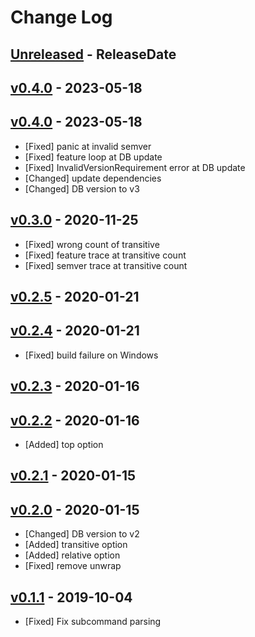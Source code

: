 # Change Log

## [Unreleased](https://github.com/dalance/cargo-trend/compare/v0.4.0...Unreleased) - ReleaseDate

## [v0.4.0](https://github.com/dalance/cargo-trend/compare/v0.4.0...v0.4.0) - 2023-05-18

## [v0.4.0](https://github.com/dalance/cargo-trend/compare/v0.3.0...v0.4.0) - 2023-05-18

* [Fixed] panic at invalid semver
* [Fixed] feature loop at DB update
* [Fixed] InvalidVersionRequirement error at DB update
* [Changed] update dependencies
* [Changed] DB version to v3

## [v0.3.0](https://github.com/dalance/cargo-trend/compare/v0.2.5...v0.3.0) - 2020-11-25

* [Fixed] wrong count of transitive
* [Fixed] feature trace at transitive count
* [Fixed] semver trace at transitive count

## [v0.2.5](https://github.com/dalance/cargo-trend/compare/v0.2.4...v0.2.5) - 2020-01-21

## [v0.2.4](https://github.com/dalance/cargo-trend/compare/v0.2.3...v0.2.4) - 2020-01-21

* [Fixed] build failure on Windows

## [v0.2.3](https://github.com/dalance/cargo-trend/compare/v0.2.2...v0.2.3) - 2020-01-16

## [v0.2.2](https://github.com/dalance/cargo-trend/compare/v0.2.1...v0.2.2) - 2020-01-16

* [Added] top option

## [v0.2.1](https://github.com/dalance/cargo-trend/compare/v0.2.0...v0.2.1) - 2020-01-15

## [v0.2.0](https://github.com/dalance/cargo-trend/compare/v0.1.1...v0.2.0) - 2020-01-15

* [Changed] DB version to v2
* [Added] transitive option
* [Added] relative option
* [Fixed] remove unwrap

## [v0.1.1](https://github.com/dalance/cargo-trend/compare/v0.1.0...v0.1.1) - 2019-10-04

* [Fixed] Fix subcommand parsing
